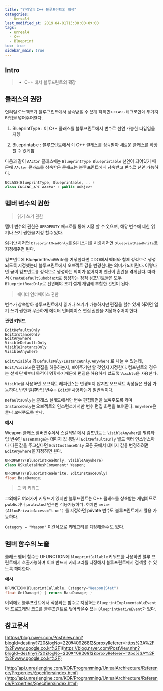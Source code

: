 ```yaml
---
title: "언리얼4 C++ 블루프린트의 확장"
categories: 
  - Unreal4
last_modified_at: 2019-04-01T13:00:00+09:00
tags: 
  - unreal4 
  - C++
  - Blueprint
toc: true
sidebar_main: true
---
```


## Intro

> - C++ 에서 블루프린트의 확장

## 클래스의 권한

언리얼 오브젝트가 블루프린트에서 상속받을 수 있게 하려면 `UCLASS` 매크로안에 두가지 타입을 넣어주어한다.

1. BlueprintType : 이 C++ 클래스를 블루프린트에서 변수로 선언 가능한 타입임을 지정

2. Blueprintable : 블루프린트에서 이 C++ 클래스를 상속받아 새로운 클래스를 확장할 수 있게함

다음과 같이 `AActor` 클래스에는 `BlueprintType`, `Blueprintable` 선언이 되어있기 때문에 `AActor` 클래스를 상속받은 클래스는 블루프린트에서 상속받고 변수로 선언 가능하다.

```cpp
UCLASS(BlueprintType, Blueprintable, ...)
class ENGINE_API AActor : public UObject
```

## 멤버 변수의 권한 


> 읽기 쓰기 권한

멤버 변수의 권한은 `UPROPERTY` 매크로를 통해 지정 할 수 있으며, 해당 변수에 대한 읽기나 쓰기 권한을 지정 할수 있다.

읽기만 하려면 `BlueprintReadOnly`를 읽기쓰기를 허용하려면 `BlueprintReadWrite`로 지정해주면 된다.

컴포넌트에 BlueprintReadWrite를 지정한다면 CDO에서 액터와 함께 정적으로 생성되도록 지정했는데 블루프린트에서 오브젝트 값을 변경한다는 의미가 되버린다. 이렇다면 굳이 컴포넌트를 정적으로 생성하는 의미가 없어지며 엔진이 혼란을 겪게된다. 따라서 `CreateDefaultSubobject`로 생성하는 정적 컴포넌트들은 모두 `BlueprintReadOnly`로 선언해야 초기 설계 개념에 부합한 선언이 된다.  


> 에디터 인터페이스 권한

변수가 상속받아 블루프린트에서 읽거나 쓰기가 가능하지만 편집을 할수 있게 하려면 일기 쓰기 권한과 무관하게 에디터 인터페이스 편집 권한을 지정해주어야 한다.

**관련 키워드**
```
EditDefaultsOnly 
EditInstanceOnly
EditAnywhere
VisibleDefaultsOnly
VisibleInstanceOnly
VisibleAnywhere
```

`Edit/Visible` 과 `DefaulsOnly/InstanceOnly/Anywhere` 로 나눌 수 있는데, `Edit/Visible`은 편집을 허용하는지, 보여주기만 할 것인지 지정한다. 컴포넌트의 경우는 설계 단계부터 목적이 명확하기때문에 편집을 허용하지 않도록 `Visible`을 사용한다. 

`Visible`을 사용하면 오브젝트 레퍼런스는 변경되지 않지만 오브젝트 속성들은 편집 가능하다. 
반면 벨류타입 변수는 `Edit`을 사용하는게 일반적이다.

`DefaultsOnly`는 클래스 설계도에서만 변수 편집화면을 보여주도록 하며 `InstanceOnly`는 오브젝트의 인스턴스에서만 변수 편집 화면을 보여준다. `Anywhere`은 둘다 보여주도록 한다. 

**예시**

Weapon 클래스 멤버변수에서 스켈레탈 메시 컴포넌트는 `VisibleAnywher`를 벨류타입 변수인 `BaseDamage`는 데미지 값 통일시 `EditDefaultsOnly` 월드 액터 인스턴스마다 다른 값을 주고싶다면 `EditInstanceOnly` 모든 곳에서 데미지 값을 변경하려면 `EditAnywhere`을 지정하면 된다.

```cpp
UPROPERTY(BlueprintReadOnly, VisibleAnywhere)
class USkeletalMeshComponent* Weapon;

UPROPERTY(BlueprintReadWrite, EditInstanceOnly)
float BaseDamage;
```

> 그 외 키워드

그외에도 여러가지 키워드가 있지만 블루프린트는 C++ 클래스를 상속받는 개념이므로 public이나 protected 변수만 적용가능하다. 하지만 `meta=(AllowPrivateAccess="true")` 를 지정하면 private 변수도 블루프린트에서 활용 가능하다.

`Category = "Weapon"` 이런식으로 카테고리를 지정해줄수 도 있다.

## 멤버 함수의 노출

클래스 멤버 함수는 UFUNCTION에 `BlueprintCallable` 키워드를 사용하면 블루 프린트에서 호출가능하며  이때 반드시 카테고리를 지정해서 블루프린트에서 검색할 수 있도록 해야한다.

**예시**

```cpp
UFUNCTION(BlueprintCallable, Category="Weapon|Stat")
float GetDamage() { return BaseDamage; }
```

이외에도 블루프린트에서 작성되는 함수로 지정하는 `BlueprintImplementableEvent`와
프로그래밍 코드를 블루프린트로 덮어씌울수 있는 `BlueprintNativeEvent`가 있다.

## 참고문서

[https://blog.naver.com/PostView.nhn?blogId=destiny9720&logNo=220940926812&proxyReferer=https%3A%2F%2Fwww.google.co.kr%2F](https://blog.naver.com/PostView.nhn?blogId=destiny9720&logNo=220940926812&proxyReferer=https%3A%2F%2Fwww.google.co.kr%2F)

[http://api.unrealengine.com/KOR/Programming/UnrealArchitecture/Reference/Properties/Specifiers/index.html](http://api.unrealengine.com/KOR/Programming/UnrealArchitecture/Reference/Properties/Specifiers/index.html)